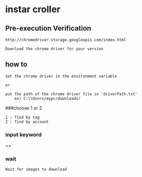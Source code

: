 # instar croller

## Pre-execution Verification
    
    http://chromedriver.storage.googleapis.com/index.html
    
    Download the chrome driver for your version
    
## how to
    Set the chrome driver in the environment variable
    
    or
     
    put the path of the chrome driver file in 'driverPath.txt'
        ex) C:\\Users/mypc/downloads/

###choose 1 or 2
    
    1 : find by tag
    2 : find by account
    
### input keyword
    
==

### wait

    Wait for images to download

